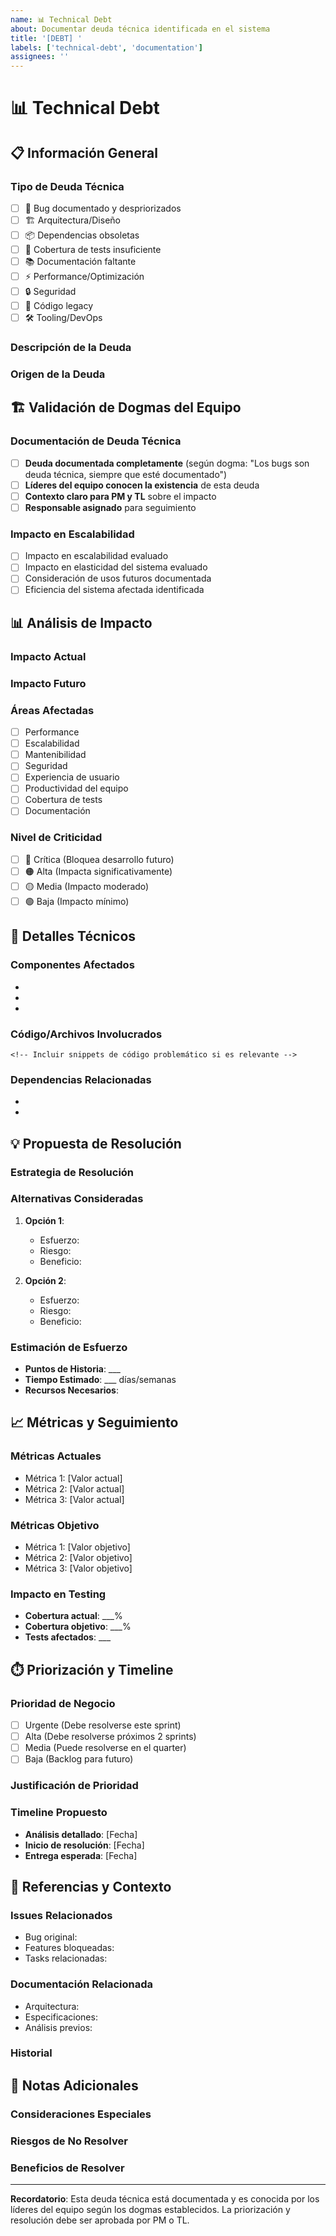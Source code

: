 ```yaml
---
name: 📊 Technical Debt
about: Documentar deuda técnica identificada en el sistema
title: '[DEBT] '
labels: ['technical-debt', 'documentation']
assignees: ''
---
```


# 📊 Technical Debt

## 📋 Información General

### Tipo de Deuda Técnica

- [ ] 🐛 Bug documentado y despriorizados
- [ ] 🏗️ Arquitectura/Diseño
- [ ] 📦 Dependencias obsoletas
- [ ] 🧪 Cobertura de tests insuficiente
- [ ] 📚 Documentación faltante
- [ ] ⚡ Performance/Optimización
- [ ] 🔒 Seguridad
- [ ] 🔄 Código legacy
- [ ] 🛠️ Tooling/DevOps

### Descripción de la Deuda

<!-- Descripción clara de la deuda técnica identificada -->

### Origen de la Deuda

<!-- Explica cómo/cuándo se originó esta deuda técnica -->

## 🏗️ Validación de Dogmas del Equipo

### Documentación de Deuda Técnica

- [ ] **Deuda documentada completamente** (según dogma: "Los bugs son deuda técnica, siempre que esté documentado")
- [ ] **Líderes del equipo conocen la existencia** de esta deuda
- [ ] **Contexto claro para PM y TL** sobre el impacto
- [ ] **Responsable asignado** para seguimiento

### Impacto en Escalabilidad

- [ ] Impacto en escalabilidad evaluado
- [ ] Impacto en elasticidad del sistema evaluado
- [ ] Consideración de usos futuros documentada
- [ ] Eficiencia del sistema afectada identificada

## 📊 Análisis de Impacto

### Impacto Actual

<!-- Describe cómo afecta actualmente al sistema -->

### Impacto Futuro

<!-- Describe cómo podría afectar en el futuro si no se resuelve -->

### Áreas Afectadas

- [ ] Performance
- [ ] Escalabilidad
- [ ] Mantenibilidad
- [ ] Seguridad
- [ ] Experiencia de usuario
- [ ] Productividad del equipo
- [ ] Cobertura de tests
- [ ] Documentación

### Nivel de Criticidad

- [ ] 🔴 Crítica (Bloquea desarrollo futuro)
- [ ] 🟠 Alta (Impacta significativamente)
- [ ] 🟡 Media (Impacto moderado)
- [ ] 🟢 Baja (Impacto mínimo)

## 🔧 Detalles Técnicos

### Componentes Afectados

<!-- Lista los componentes, módulos o sistemas afectados -->

-
-
-

### Código/Archivos Involucrados

<!-- Lista archivos específicos donde se encuentra la deuda -->

```
<!-- Incluir snippets de código problemático si es relevante -->
```

### Dependencias Relacionadas

<!-- Lista dependencias que contribuyen a esta deuda -->

-
-

## 💡 Propuesta de Resolución

### Estrategia de Resolución

<!-- Describe la estrategia propuesta para resolver esta deuda -->

### Alternativas Consideradas

1. **Opción 1**:
   - Esfuerzo:
   - Riesgo:
   - Beneficio:

2. **Opción 2**:
   - Esfuerzo:
   - Riesgo:
   - Beneficio:

### Estimación de Esfuerzo

- **Puntos de Historia**: \_\_\_
- **Tiempo Estimado**: \_\_\_ días/semanas
- **Recursos Necesarios**:

## 📈 Métricas y Seguimiento

### Métricas Actuales

<!-- Métricas que demuestran el impacto actual -->

- Métrica 1: [Valor actual]
- Métrica 2: [Valor actual]
- Métrica 3: [Valor actual]

### Métricas Objetivo

<!-- Métricas esperadas después de resolver la deuda -->

- Métrica 1: [Valor objetivo]
- Métrica 2: [Valor objetivo]
- Métrica 3: [Valor objetivo]

### Impacto en Testing

- **Cobertura actual**: \_\_\_%
- **Cobertura objetivo**: \_\_\_%
- **Tests afectados**: \_\_\_

## ⏱️ Priorización y Timeline

### Prioridad de Negocio

- [ ] Urgente (Debe resolverse este sprint)
- [ ] Alta (Debe resolverse próximos 2 sprints)
- [ ] Media (Puede resolverse en el quarter)
- [ ] Baja (Backlog para futuro)

### Justificación de Prioridad

<!-- Explica por qué tiene esta prioridad -->

### Timeline Propuesto

- **Análisis detallado**: [Fecha]
- **Inicio de resolución**: [Fecha]
- **Entrega esperada**: [Fecha]

## 🔗 Referencias y Contexto

### Issues Relacionados

<!-- Enlaces a bugs, features o tasks relacionados -->

- Bug original:
- Features bloqueadas:
- Tasks relacionadas:

### Documentación Relacionada

<!-- Enlaces a documentación técnica relevante -->

- Arquitectura:
- Especificaciones:
- Análisis previos:

### Historial

<!-- Breve historial de cómo se llegó a esta situación -->

## 📝 Notas Adicionales

### Consideraciones Especiales

<!-- Cualquier consideración especial para la resolución -->

### Riesgos de No Resolver

<!-- Qué podría pasar si no se resuelve esta deuda -->

### Beneficios de Resolver

<!-- Beneficios específicos de resolver esta deuda técnica -->

---

**Recordatorio**: Esta deuda técnica está documentada y es conocida por los líderes del equipo según los dogmas establecidos. La priorización y resolución debe ser aprobada por PM o TL.
